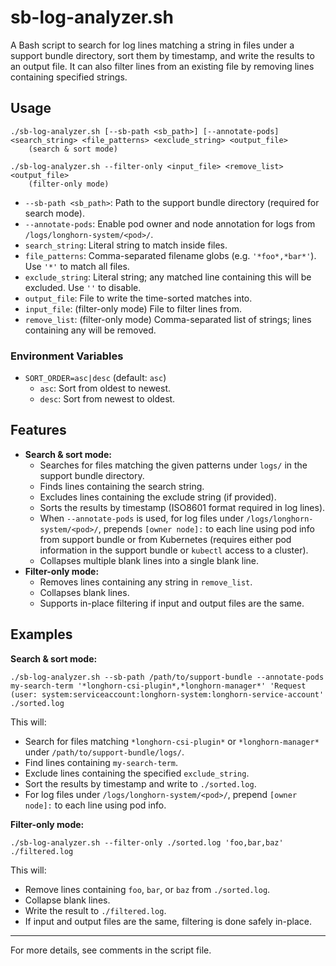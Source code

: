 # sb-log-analyzer.sh

A Bash script to search for log lines matching a string in files under a support bundle directory, sort them by timestamp, and write the results to an output file. It can also filter lines from an existing file by removing lines containing specified strings.

## Usage

```
./sb-log-analyzer.sh [--sb-path <sb_path>] [--annotate-pods] <search_string> <file_patterns> <exclude_string> <output_file>
    (search & sort mode)

./sb-log-analyzer.sh --filter-only <input_file> <remove_list> <output_file>
    (filter-only mode)
```

- `--sb-path <sb_path>`: Path to the support bundle directory (required for search mode).
- `--annotate-pods`: Enable pod owner and node annotation for logs from `/logs/longhorn-system/<pod>/`.
- `search_string`: Literal string to match inside files.
- `file_patterns`: Comma-separated filename globs (e.g. `'*foo*,*bar*'`). Use `'*'` to match all files.
- `exclude_string`: Literal string; any matched line containing this will be excluded. Use `''` to disable.
- `output_file`: File to write the time-sorted matches into.
- `input_file`: (filter-only mode) File to filter lines from.
- `remove_list`: (filter-only mode) Comma-separated list of strings; lines containing any will be removed.

### Environment Variables
- `SORT_ORDER=asc|desc` (default: `asc`)
  - `asc`: Sort from oldest to newest.
  - `desc`: Sort from newest to oldest.

## Features
- **Search & sort mode:**
  - Searches for files matching the given patterns under `logs/` in the support bundle directory.
  - Finds lines containing the search string.
  - Excludes lines containing the exclude string (if provided).
  - Sorts the results by timestamp (ISO8601 format required in log lines).
  - When `--annotate-pods` is used, for log files under `/logs/longhorn-system/<pod>/`, prepends `[owner node]:` to each line using pod info from support bundle or from Kubernetes (requires either pod information in the support bundle or `kubectl` access to a cluster).
  - Collapses multiple blank lines into a single blank line.
- **Filter-only mode:**
  - Removes lines containing any string in `remove_list`.
  - Collapses blank lines.
  - Supports in-place filtering if input and output files are the same.

## Examples

**Search & sort mode:**
```
./sb-log-analyzer.sh --sb-path /path/to/support-bundle --annotate-pods my-search-term '*longhorn-csi-plugin*,*longhorn-manager*' 'Request (user: system:serviceaccount:longhorn-system:longhorn-service-account' ./sorted.log
```
This will:
- Search for files matching `*longhorn-csi-plugin*` or `*longhorn-manager*` under `/path/to/support-bundle/logs/`.
- Find lines containing `my-search-term`.
- Exclude lines containing the specified `exclude_string`.
- Sort the results by timestamp and write to `./sorted.log`.
- For log files under `/logs/longhorn-system/<pod>/`, prepend `[owner node]:` to each line using pod info.

**Filter-only mode:**
```
./sb-log-analyzer.sh --filter-only ./sorted.log 'foo,bar,baz' ./filtered.log
```
This will:
- Remove lines containing `foo`, `bar`, or `baz` from `./sorted.log`.
- Collapse blank lines.
- Write the result to `./filtered.log`.
- If input and output files are the same, filtering is done safely in-place.

---

For more details, see comments in the script file.